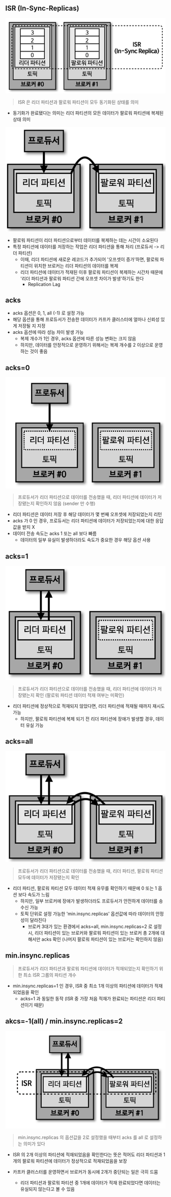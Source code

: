 ## ISR (In-Sync-Replicas)

![Img3.png](image/Img3.png)

> ISR 은 리더 파티션과 팔로워 파티션이 모두 동기화된 상태를 의미

- 동기화가 완료됐다는 의미는 리더 파티션의 모든 데이터가 팔로워 파티션에 복제된 상태 의미

![img4.png](image/img4.png)

- 팔로워 파티션이 리더 파티션으로부터 데이터를 복제하는 데는 시간이 소요된다
- 특정 파티션에 데이터를 저장하는 작업은 리더 파티션을 통해 처리 (프로듀서 -> 리더 파티션)
  - 이때, 리더 파티션에 새로운 레코드가 추가되어 '오프셋이 증가'하면, 팔로워 파티션이 위치한 브로커는 리더 파티션의 데이터를 복제
  - 리더 파티션에 데이터가 적재된 이후 팔로워 파티션이 복제하는 시간차 때문에 '리더 파티션과 팔로워 파티션 간에 오프셋 차이가 발생'하기도 한다
    - Replication Lag

## acks

- acks 옵션은 0, 1, all (-1) 로 설정 가능
- 해당 옵션을 통해 프로듀서가 전송한 데이터가 카프카 클러스터에 얼마나 신뢰성 있게 저장될 지 지정
- acks 옵션에 따라 성능 차이 발생 가능
  - 복제 개수가 1인 경우, acks 옵션에 따른 성능 변화는 크지 않음
  - 하지만, 데이터를 안정적으로 운영하기 위해서는 복제 개수를 2 이상으로 운영하는 것이 좋음

## acks=0

![img5.png](image/img5.png)

> 프로듀서가 리더 파티션으로 데이터를 전송했을 때, 리더 파티션에 데이터가 저장됐는지 확인하지 않음 (sender 만 수행)

- 리더 파티션은 데이터 저장 후 해당 데이터가 몇 번째 오프셋에 저장되었는지 리턴
- acks 가 0 인 경우, 프로듀서는 리더 파티션에 데이터가 저장되었는지에 대한 응답값을 받지 X
- 데이터 전송 속도는 acks 1 또는 all 보다 빠름
  - 데이터의 일부 유실이 발생하더라도 속도가 중요한 경우 해당 옵션 사용

## acks=1

![img6.png](image/img6.png)

> 프로듀서가 리더 파티션으로 데이터를 전송했을 때, 리더 파티션에 데이터가 저장됐는지 확인 (팔로워 파티션 데이터 적재 여부는 미확인)

- 리더 파티션에 정상적으로 적재되지 않았다면, 리더 파티션에 적재될 때까지 재시도 가능
  - 하지만, 팔로워 파티션에 복제 되기 전 리더 파티션에 장애가 발생할 경우, 데이터 유실 가능

## acks=all

![img7.png](image/img7.png)

> 프로듀서가 리더 파티션으로 데이터를 전송했을 때, 리더 파티션, 팔로워 파티션 모두에 데이터가 저장됐는지 확인

- 리더 파티션, 팔로워 파티션 모두 데이터 적재 유무를 확인하기 때문에 0 또는 1 옵션 보다 속도가 느림
  - 하지만, 일부 브로커에 장애가 발생하더라도 프로듀서가 안전하게 데이터를 송수신 가능
  - 토픽 단위로 설정 가능한 'min.insync.replicas' 옵션값에 따라 데이터의 안정성이 달라진다
    - 브로커 3대가 있는 환경에서 acks=all, min.insync.replicas=2 로 설정 시, 리더 파티션이 있는 브로커와 팔로워 파티션이 있는 브로커 총 2개에 대해서만 acks 확인 (나머지 팔로워 파티션이 있는 브로커는 확인하지 않음)

## min.insync.replicas

> 프로듀서가 리더 파티션과 팔로워 파티션에 데이터가 적재되었는지 확인하기 위한 최소 ISR 그룹의 파티션 개수

- min.insync.replicas=1 인 경우, ISR 중 최소 1개 이상의 파티션에 데이터가 적재 되었음을 확인
  - acks=1 과 동일한 동작 (ISR 중 가장 처음 적재가 완료되는 파티션은 리더 파티션이기 때문)

## akcs=-1(all) / min.insync.replicas=2

![img8.png](image/img8.png)

> min.insync.replicas 의 옵션값을 2로 설정했을 때부터 acks 를 all 로 설정하는 의미가 있다

- ISR 의 2개 이상의 파티션에 적재되었음을 확인한다는 뜻은 적어도 리더 파티션과 1개의 팔로워 파티션에 데이터가 정상적으로 적재되었음을 보장
- 카프카 클러스터를 운영하면서 브로커가 동시에 2개가 중단되는 일은 극히 드뭄

  - 리더 파티션과 팔로워 파티션 중 1개에 데이터가 적재 완료되었다면 데이터는 유실되지 않는다고 볼 수 있음
